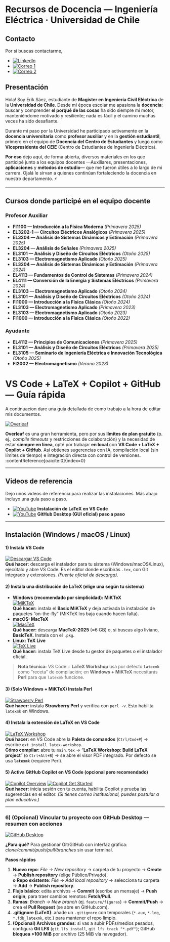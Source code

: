 # Recursos de Docencia — Ingeniería Eléctrica · Universidad de Chile
## Contacto
Por si buscas contactarme, 

- [![LinkedIn](https://img.shields.io/badge/LinkedIn-Erik%20Sáez-blue?logo=linkedin&logoColor=white)](https://www.linkedin.com/in/erik-s%C3%A1ez-aravena-447352210/)
- [![Correo 1](https://img.shields.io/badge/Correo-erik.saez%40ug.uchile.cl-red?logo=gmail&logoColor=white)](mailto:erik.saez@ug.uchile.cl)
- [![Correo 2](https://img.shields.io/badge/Correo-esaez.das%40uchile.cl-red?logo=gmail&logoColor=white)](mailto:esaez.das@uchile.cl)

## Presentación
Hola! Soy Erik Sáez, estudiante de **Magíster en Ingeniería Civil Eléctrica** de la **Universidad de Chile**. Desde mi época escolar me apasiona la **docencia**: buscar y comprender **el porqué de las cosas** ha sido siempre mi motor, manteniéndome motivado y resiliente; nada es fácil y el camino muchas veces ha sido desafiante.

Durante mi paso por la Universidad he participado activamente en la **docencia universitaria** como **profesor auxiliar** y en la **gestión estudiantil**, primero en el equipo de **Docencia del Centro de Estudiantes** y luego como **Vicepresidente del CEIE** (Centro de Estudiantes de Ingeniería Eléctrica).

**Por eso** dejo aquí, de forma abierta, diversos materiales en los que participé junto a los equipos docentes —Auxiliares, presentaciones, **aplicaciones** y **métodos de estudio**— que me fueron útiles a lo largo de mi carrera. Ojalá le sirvan a quienes continúan fortaleciendo la docencia en nuestro departamento. ⚡

---

## Cursos donde participé en el equipo docente

### Profesor Auxiliar
- **FI1100 — Introducción a la Física Moderna** *(Primavera 2025)*
- **EL3202-1 — Circuitos Eléctricos Analógicos** *(Primavera 2025)*
- **EL3204 — Análisis de Sistemas Dinámicos y Estimación** *(Primavera 2025)*
- **EL3204 — Análisis de Señales** *(Primavera 2025)*
- **EL3101 — Análisis y Diseño de Circuitos Eléctricos** *(Otoño 2025)*
- **EL3103 — Electromagnetismo Aplicado** *(Otoño 2025)*
- **EL3204 — Análisis de Sistemas Dinámicos y Estimación** *(Primavera 2024)*
- **EL4113 — Fundamentos de Control de Sistemas** *(Primavera 2024)*
- **EL4111 — Conversión de la Energía y Sistemas Eléctricos** *(Primavera 2024)*
- **EL3103 — Electromagnetismo Aplicado** *(Otoño 2024)*
- **EL3101 — Análisis y Diseño de Circuitos Eléctricos** *(Otoño 2024)*
- **FI1000 — Introducción a la Física Clásica** *(Otoño 2024)*
- **EL3103 — Electromagnetismo Aplicado** *(Primavera 2023)*
- **EL3103 — Electromagnetismo Aplicado** *(Otoño 2023)*
- **FI1000 — Introducción a la Física Clásica** *(Otoño 2022)*

### Ayudante
- **EL4112 — Principios de Comunicaciones** *(Primavera 2025)*
- **EL3101 — Análisis y Diseño de Circuitos Eléctricos** *(Primavera 2025)*
- **EL3105 — Seminario de Ingeniería Eléctrica e Innovación Tecnológica** *(Otoño 2025)*
- **FI2002 — Electromagnetismo** *(Verano 2023)*



# VS Code + LaTeX + Copilot + GitHub — Guía rápida
A continuacion dare una guia detallada de como trabajo a la hora de editar mis documentos.

[![Overleaf](https://img.shields.io/badge/Overleaf-Editor%20online-44B78B?logo=overleaf&logoColor=white)](https://www.overleaf.com/)


**Overleaf** es una gran herramienta, pero por sus **límites de plan gratuito** (p. ej., *compile timeouts* y restricciones de colaboración) y la necesidad de estar **siempre en línea**, opté por trabajar **en local** con **VS Code + LaTeX + Copilot + GitHub**. Así obtienes sugerencias con IA, compilación local (sin límites de tiempo) e integración directa con control de versiones. :contentReference[oaicite:0]{index=0}

---

## Videos de referencia
Dejo unos videos de referencia para realizar las instalaciones. Más abajo incluyo una guía paso a paso.
- [![YouTube](https://img.shields.io/badge/Ver%20en-YouTube-red?logo=youtube&logoColor=white)](https://www.youtube.com/watch?v=9w7eb56bF7Y) **Instalación de LaTeX en VS Code**
- [![YouTube](https://img.shields.io/badge/Ver%20en-YouTube-red?logo=youtube&logoColor=white)](https://www.youtube.com/watch?v=TuOQBfhp-r0) **GitHub Desktop (GUI oficial) paso a paso**


---

## Instalación (Windows / macOS / Linux)

#### 1) Instala VS Code
[![Descargar VS Code](https://img.shields.io/badge/Download-VS%20Code-007ACC?logo=visualstudiocode&logoColor=white)](https://code.visualstudio.com/download)  
**Qué hacer:** descarga el instalador para tu sistema (Windows/macOS/Linux), ejecútalo y abre VS Code. Es el editor donde escribirás `.tex`, con Git integrado y extensiones. *(Fuente oficial de descarga).* 

#### 2) Instala una distribución de LaTeX (elige una según tu sistema)
- **Windows (recomendado por simplicidad): MiKTeX**  
  [![MiKTeX](https://img.shields.io/badge/Download-MiKTeX-2D2D2D?logo=windows&logoColor=white)](https://miktex.org/download)  
  **Qué hacer:** instala el **Basic MiKTeX** y deja activada la instalación de paquetes “on-the-fly” (MiKTeX los baja cuando hacen falta).  
- **macOS: MacTeX**  
  [![MacTeX](https://img.shields.io/badge/Download-MacTeX-000000?logo=apple&logoColor=white)](https://www.tug.org/mactex/mactex-download.html)  
  **Qué hacer:** descarga **MacTeX-2025** (≈6 GB) o, si buscas algo liviano, **BasicTeX**. Instala con el `.pkg`.  
- **Linux: TeX Live**  
  [![TeX Live](https://img.shields.io/badge/Download-TeX%20Live-555555?logo=linux&logoColor=white)](https://www.tug.org/texlive/)  
  **Qué hacer:** instala TeX Live desde tu gestor de paquetes o el instalador oficial.

> **Nota técnica:** VS Code + **LaTeX Workshop** usa por defecto **`latexmk`** como “receta” de compilación; en **Windows + MiKTeX** necesitarás **Perl** para que `latexmk` funcione.

#### 3) (Solo Windows + MiKTeX) Instala Perl
[![Strawberry Perl](https://img.shields.io/badge/Install-Strawberry%20Perl-DA1F26?logo=perl&logoColor=white)](https://strawberryperl.com/)  
**Qué hacer:** instala **Strawberry Perl** y verifica con `perl -v`. Esto habilita `latexmk` en Windows.

#### 4) Instala la extensión de LaTeX en VS Code
[![LaTeX Workshop](https://img.shields.io/badge/VS%20Code-LaTeX%20Workshop-1f425f?logo=visualstudiocode&logoColor=white)](https://marketplace.visualstudio.com/items?itemName=James-Yu.latex-workshop)  
**Qué hacer:** en VS Code abre la **Paleta de comandos** (`Ctrl/Cmd+P`) → escribe `ext install latex-workshop`.  
**Cómo compilar:** abre tu `main.tex` → “**LaTeX Workshop: Build LaTeX project**” (o `Ctrl+Alt+B`) → se abre el visor PDF integrado. Por defecto se usa **`latexmk`** (requiere Perl).

#### 5) Activa GitHub Copilot en VS Code (opcional pero recomendado)
[![Copilot Overview](https://img.shields.io/badge/Docs-Copilot%20Overview-181717?logo=github&logoColor=white)](https://code.visualstudio.com/docs/copilot/overview)
[![Copilot Get Started](https://img.shields.io/badge/Docs-Get%20Started-181717?logo=github&logoColor=white)](https://code.visualstudio.com/docs/copilot/getting-started)  
**Qué hacer:** inicia sesión con tu cuenta, habilita Copilot y prueba las sugerencias en el editor. *(Si tienes correo institucional, puedes postular a plan educativo.)*

---

### 6) (Opcional) Vincular tu proyecto con GitHub Desktop — **resumen con acciones**
[![GitHub Desktop](https://img.shields.io/badge/Download-GitHub%20Desktop-181717?logo=github&logoColor=white)](https://desktop.github.com/download/)  

**¿Para qué?** Para gestionar Git/GitHub con interfaz gráfica: *clone/commit/push/pull/branches* sin usar terminal.

**Pasos rápidos**
1. **Nuevo repo**: *File → New repository* → carpeta de tu proyecto → **Create** → **Publish repository** (elige Público/Privado).  
   **o** **Repo existente**: *File → Add local repository* → selecciona tu carpeta → **Add** → **Publish repository**.
2. **Flujo básico**: edita archivos → **Commit** (escribe un mensaje) → **Push origin**; para traer cambios remotos: **Fetch/Pull**.  
3. **Ramas**: *Branch → New branch* (ej. `feature/figuras`) → **Commit/Push** → crea el **Pull Request** (se abre en GitHub.com).  
4. **.gitignore (LaTeX)**: añade un `.gitignore` con temporales (`*.aux`, `*.log`, `*.fdb_latexmk`, etc.) para mantener el repo limpio.  
5. **(Opcional) Archivos grandes**: si vas a subir PDFs/medios pesados, configura **Git LFS** (`git lfs install`, `git lfs track "*.pdf"`); GitHub **bloquea >100 MiB** por archivo (25 MiB vía navegador).



